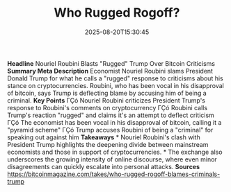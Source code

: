 ﻿---
title: "Who Rugged Rogoff?"
date: "2025-08-20T15:30:45"
category: "Markets"
summary: ""
slug: "who rugged rogoff"
source_urls:
  - "https://bitcoinmagazine.com/takes/who-rugged-rogoff-blames-criminals-trump"
seo:
  title: "Who Rugged Rogoff? | Hash n Hedge"
  description: ""
  keywords: ["news", "markets", "brief"]
---
**Headline** Nouriel Roubini Blasts "Rugged" Trump Over Bitcoin Criticisms  **Summary Meta Description** Economist Nouriel Roubini slams President Donald Trump for what he calls a "rugged" response to criticisms about his stance on cryptocurrencies. Roubini, who has been vocal in his disapproval of bitcoin, says Trump is deflecting blame by accusing him of being a criminal.  **Key Points**  ΓÇó Nouriel Roubini criticizes President Trump's response to Roubini's comments on cryptocurrency ΓÇó Roubini calls Trump's reaction "rugged" and claims it's an attempt to deflect criticism ΓÇó The economist has been vocal in his disapproval of bitcoin, calling it a "pyramid scheme" ΓÇó Trump accuses Roubini of being a "criminal" for speaking out against him  **Takeaways**  * Nouriel Roubini's clash with President Trump highlights the deepening divide between mainstream economists and those in support of cryptocurrencies. * The exchange also underscores the growing intensity of online discourse, where even minor disagreements can quickly escalate into personal attacks.  **Sources** https://bitcoinmagazine.com/takes/who-rugged-rogoff-blames-criminals-trump 

